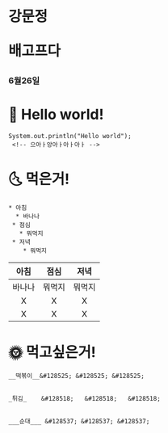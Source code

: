 # 강문정 <pre>배고프다
### 6월26일

# &#127773; __Hello world!__
~~~
System.out.println("Hello world");
 <!-- 으아ㅏ앙아ㅏ아ㅏ아ㅏ -->
~~~

# &#127772; __먹은거!__
~~~
* 아침
  * 바나나
 * 점심
   * 뭐먹지
 * 저녁
    * 뭐먹지
~~~


| 아침  |점심 | 저녁         |
| :--------: | :-------: | :---------------: |
| 바나나    | 뭐먹지    |뭐먹지|
| X   | X    | X            |
| X    |X |X|



# &#127774; __먹고싶은거!__
~~~
__떡볶이__&#128525; &#128525; &#128525;


_튀김_	&#128518; 	&#128518; 	&#128518;


___순대___ &#128537; &#128537; &#128537;

~~~~ 



